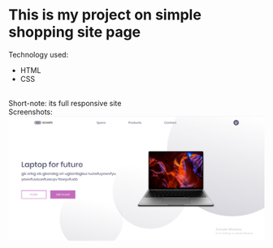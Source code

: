 # This is my project on simple shopping site page
Technology used:
*	HTML
*	CSS
<br>
Short-note: its full responsive site
<br>
Screenshots:
<img src="img/1.PNG">
